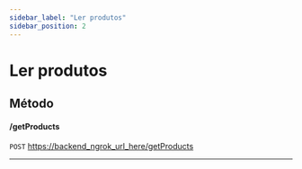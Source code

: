 ```yaml
---
sidebar_label: "Ler produtos"
sidebar_position: 2
---
```


# Ler produtos

## Método

#### /getProducts

`POST` <https://backend_ngrok_url_here/getProducts>

---
